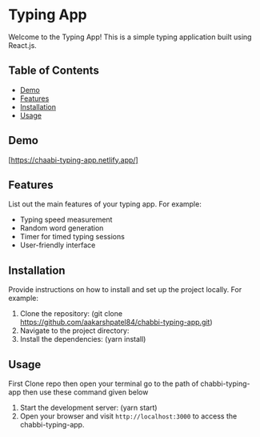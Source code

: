 # Typing App

Welcome to the Typing App! This is a simple typing application built using React.js.

## Table of Contents

- [Demo](#demo)
- [Features](#features)
- [Installation](#installation)
- [Usage](#usage)

## Demo

[https://chaabi-typing-app.netlify.app/]

## Features

List out the main features of your typing app. For example:

- Typing speed measurement
- Random word generation
- Timer for timed typing sessions
- User-friendly interface

## Installation

Provide instructions on how to install and set up the project locally. For example:

1. Clone the repository: (git clone https://github.com/aakarshpatel84/chabbi-typing-app.git)
2. Navigate to the project directory:
3. Install the dependencies: (yarn install)

## Usage

First Clone repo then open your terminal go to the path of chabbi-typing-app then use these command given below

1. Start the development server: (yarn start)
2. Open your browser and visit `http://localhost:3000` to access the chabbi-typing-app.




